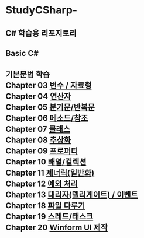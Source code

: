 # StudyCSharp-
<a>C\# 학습용 리포지토리</a>
-------------------------------
## Basic C# 
기본문법 학습<br>
Chapter 03 [변수 / 자료형](https://github.com/BlancBunny/StudyCSharp21/tree/main/Chapter03/Chapter03App)<br>
Chapter 04 [연산자](https://github.com/BlancBunny/StudyCSharp21/tree/main/Chapter04/Chapter04App)<br>
Chapter 05 [분기문/반복문](https://github.com/BlancBunny/StudyCSharp21/tree/main/Chapter05/Chapter05App)<br>
Chapter 06 [메소드/참조](https://github.com/BlancBunny/StudyCSharp21/tree/main/Chapter06/Chapter06App)<br>
Chapter 07 [클래스](https://github.com/BlancBunny/StudyCSharp21/tree/main/Chapter07/Chapter07App)<br>
Chapter 08 [추상화](https://github.com/BlancBunny/StudyCSharp21/tree/main/Chapter08/Chapter08App)<br>
Chapter 09 [프로퍼티](https://github.com/BlancBunny/StudyCSharp21/tree/main/Chapter09/Chapter09App)<br>
Chapter 10 [배열/컬렉션](https://github.com/BlancBunny/StudyCSharp21/tree/main/Chapter10/Chapter10App)<br>
Chapter 11 [제너릭(일반화)](https://github.com/BlancBunny/StudyCSharp21/tree/main/Chapter11/Chapter11App)<br>
Chapter 12 [예외 처리](https://github.com/BlancBunny/StudyCSharp21/tree/main/Chapter12/Chapter12App)<br>
Chapter 13 [대리자(델리게이트) / 이벤트](https://github.com/BlancBunny/StudyCSharp21/tree/main/Chapter13/Chapter13App)<br>
Chapter 18 [파일 다루기](https://github.com/BlancBunny/StudyCSharp21/tree/main/Chapter18/Chapter18App)<br>
Chapter 19 [스레드/태스크](https://github.com/BlancBunny/StudyCSharp21/tree/main/Chapter19/Chapter19App)<br>
Chapter 20 [Winform UI 제작](https://github.com/BlancBunny/StudyCSharp21/tree/main/Chapter20/Chapter20App)<br>
--------------------------------
